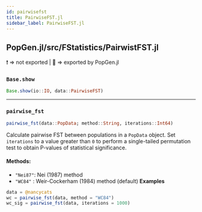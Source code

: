 ```yaml
---
id: pairwisefst
title: PairwiseFST.jl
sidebar_label: PairwiseFST.jl
---
```


## PopGen.jl/src/FStatistics/PairwistFST.jl
❗ => not exported | 
🔵 => exported by PopGen.jl

### `Base.show`
```julia
Base.show(io::IO, data::PairwiseFST)
```

-----

### `pairwise_fst`
```julia
pairwise_fst(data::PopData; method::String, iterations::Int64)
```
Calculate pairwise FST between populations in a `PopData` object. Set `iterations` 
to a value greater than `0` to perform a single-tailed permutation test to obtain
P-values of statistical significance.
#### Methods:
- `"Nei87"`: Nei (1987) method
- `"WC84"` : Weir-Cockerham (1984) method (default)
**Examples**

```julia
data = @nancycats
wc = pairwise_fst(data, method = "WC84")
wc_sig = pairwise_fst(data, iterations = 1000)
```
